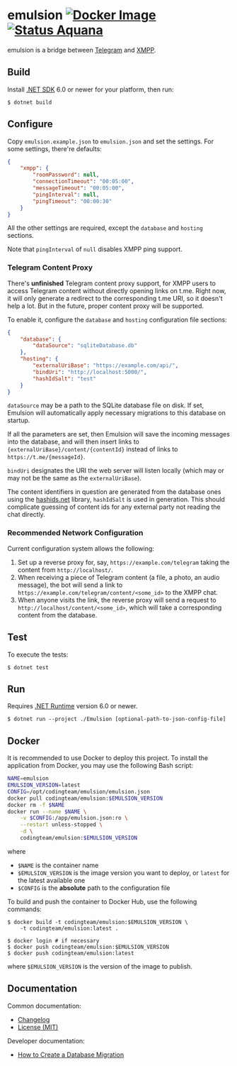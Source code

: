 emulsion [![Docker Image][badge.docker]][docker-hub] [![Status Aquana][status-aquana]][andivionian-status-classifier]
========

emulsion is a bridge between [Telegram][telegram] and [XMPP][xmpp].

Build
-----

Install [.NET SDK][dotnet] 6.0 or newer for your platform, then run:

```console
$ dotnet build
```

Configure
---------

Copy `emulsion.example.json` to `emulsion.json` and set the settings. For some
settings, there're defaults:

```json
{
    "xmpp": {
        "roomPassword": null,
        "connectionTimeout": "00:05:00",
        "messageTimeout": "00:05:00",
        "pingInterval": null,
        "pingTimeout": "00:00:30"
    }
}
```

All the other settings are required, except the `database` and `hosting` sections.

Note that `pingInterval` of `null` disables XMPP ping support.

### Telegram Content Proxy

There's **unfinished** Telegram content proxy support, for XMPP users to access Telegram content without directly opening links on t.me. Right now, it will only generate a redirect to the corresponding t.me URI, so it doesn't help a lot. But in the future, proper content proxy will be supported.

To enable it, configure the `database` and `hosting` configuration file sections:

```json
{
    "database": {
        "dataSource": "sqliteDatabase.db"
    },
    "hosting": {
        "externalUriBase": "https://example.com/api/",
        "bindUri": "http://localhost:5000/",
        "hashIdSalt": "test"
    }
}
```

`dataSource` may be a path to the SQLite database file on disk. If set, Emulsion will automatically apply necessary migrations to this database on startup.

If all the parameters are set, then Emulsion will save the incoming messages into the database, and will then insert links to `{externalUriBase}/content/{contentId}` instead of links to `https://t.me/{messageId}`.

`bindUri` designates the URI the web server will listen locally (which may or may not be the same as the `externalUriBase`).

The content identifiers in question are generated from the database ones using the [hashids.net][hashids.net] library, `hashIdSalt` is used in generation. This should complicate guessing of content ids for any external party not reading the chat directly.

### Recommended Network Configuration

Current configuration system allows the following:

1. Set up a reverse proxy for, say, `https://example.com/telegram` taking the content from `http://localhost/`.
2. When receiving a piece of Telegram content (a file, a photo, an audio message), the bot will send a link to `https://example.com/telegram/content/<some_id>` to the XMPP chat.
3. When anyone visits the link, the reverse proxy will send a request to `http://localhost/content/<some_id>`, which will take a corresponding content from the database.

Test
----

To execute the tests:

```console
$ dotnet test
```

Run
---

Requires [.NET Runtime][dotnet] version 6.0 or newer.

```console
$ dotnet run --project ./Emulsion [optional-path-to-json-config-file]
```

Docker
------
It is recommended to use Docker to deploy this project. To install the
application from Docker, you may use the following Bash script:

```bash
NAME=emulsion
EMULSION_VERSION=latest
CONFIG=/opt/codingteam/emulsion/emulsion.json
docker pull codingteam/emulsion:$EMULSION_VERSION
docker rm -f $NAME
docker run --name $NAME \
    -v $CONFIG:/app/emulsion.json:ro \
    --restart unless-stopped \
    -d \
    codingteam/emulsion:$EMULSION_VERSION
```

where

- `$NAME` is the container name
- `$EMULSION_VERSION` is the image version you want to deploy, or `latest` for
  the latest available one
- `$CONFIG` is the **absolute** path to the configuration file

To build and push the container to Docker Hub, use the following commands:

```console
$ docker build -t codingteam/emulsion:$EMULSION_VERSION \
    -t codingteam/emulsion:latest .

$ docker login # if necessary
$ docker push codingteam/emulsion:$EMULSION_VERSION
$ docker push codingteam/emulsion:latest
```

where `$EMULSION_VERSION` is the version of the image to publish.

Documentation
-------------

Common documentation:

- [Changelog][docs.changelog]
- [License (MIT)][docs.license]

Developer documentation:

- [How to Create a Database Migration][docs.create-migration]

[andivionian-status-classifier]: https://github.com/ForNeVeR/andivionian-status-classifier#status-aquana-
[docker-hub]: https://hub.docker.com/r/codingteam/emulsion
[docs.changelog]: ./CHANGELOG.md
[docs.create-migration]: ./docs/create-migration.md
[docs.license]: ./LICENSE.md
[dotnet]: https://dotnet.microsoft.com/download
[hashids.net]: https://github.com/ullmark/hashids.net
[telegram]: https://telegram.org/
[xmpp]: https://xmpp.org/

[badge.docker]: https://img.shields.io/docker/v/codingteam/emulsion?sort=semver
[status-aquana]: https://img.shields.io/badge/status-aquana-yellowgreen.svg
